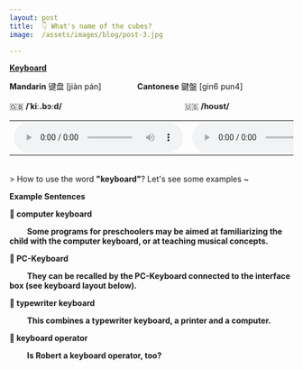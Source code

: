 ```yaml
---
layout: post
title:  👇 What's name of the cubes?
image:  /assets/images/blog/post-3.jpg

---
```

**<B>[Keyboard](https://dictionary.cambridge.org/dictionary/english/keyboard)</B>**

<B>Mandarin</B> 键盘 [jiàn pán] &emsp;&emsp;&emsp;&emsp; <B>Cantonese</B> 鍵盤 [gin6 pun4]
<br>
<br>
🇬🇧 <B>/ˈkiː.bɔːd/</B>  &emsp;&emsp;&emsp;&emsp;&emsp;&emsp;&emsp;&emsp;&emsp;&emsp;&emsp;&emsp;&emsp;&emsp;&emsp;  🇺🇸 <B>/hoʊst/</B>
<table><tr>
<td><audio controls="controls">
  <source src="/assets/audio/keyboard-gb.mp3" type="audio/mpeg">
<embed height="100" width="100" src="/i/song.mp3" />
</audio></td>
<td><audio controls="controls">
  <source src="/assets/audio/keyboard-us.mp3" type="audio/mpeg">
<embed height="100" width="100" src="/i/song.mp3" />
</audio></td>
</tr></table>

<br>
> How to use the word <B>"keyboard"</B>? Let's see some examples ~ 

<B> Example Sentences </B>

**📍 computer keyboard**

**&emsp;&emsp; Some programs for preschoolers may be aimed at familiarizing the child with the computer keyboard, or at teaching musical concepts.** <br>

**📍 PC-Keyboard**

**&emsp;&emsp; They can be recalled by the PC-Keyboard connected to the interface box (see keyboard layout below).**<br>

**📍 typewriter keyboard**

**&emsp;&emsp; This combines a typewriter keyboard, a printer and a computer.**<br>

**📍 keyboard operator**

**&emsp;&emsp; Is Robert a keyboard operator, too?**<br>
